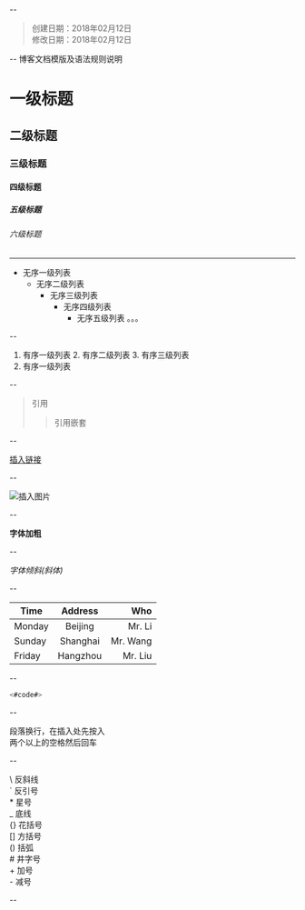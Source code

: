 --
> 创建日期：2018年02月12日  
> 修改日期：2018年02月12日  

--
博客文档模版及语法规则说明

# 一级标题
## 二级标题
### 三级标题
#### 四级标题
##### 五级标题
###### 六级标题
***
* 无序一级列表
    * 无序二级列表
        * 无序三级列表
            * 无序四级列表
                * 无序五级列表 。。。  

--

1. 有序一级列表
    2. 有序二级列表
        3. 有序三级列表
1. 有序一级列表

--

> 引用
> > 引用嵌套

--

[插入链接](http://www.bing.com)

--

![插入图片](https://macdown.uranusjr.com/static/images/logo.png)

--

**字体加粗**

--

*字体倾斜(斜体)*

--

| Time | Address | Who |
| ---- | :---: | ---: |
| Monday | Beijing | Mr. Li |
| Sunday | Shanghai | Mr. Wang |
| Friday | Hangzhou | Mr. Liu |

--

```java
<#code#>

```

--

段落换行，在插入处先按入  
两个以上的空格然后回车  

--

\\   反斜线  
\`   反引号  
\*  星号  
\_   底线  
\{}  花括号  
\[]  方括号  
\()  括弧  
\#   井字号  
\+   加号  
\-   减号  

--